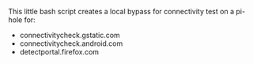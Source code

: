 This little bash script creates a local bypass for connectivity test on a pi-hole for:
* connectivitycheck.gstatic.com
* connectivitycheck.android.com
* detectportal.firefox.com

